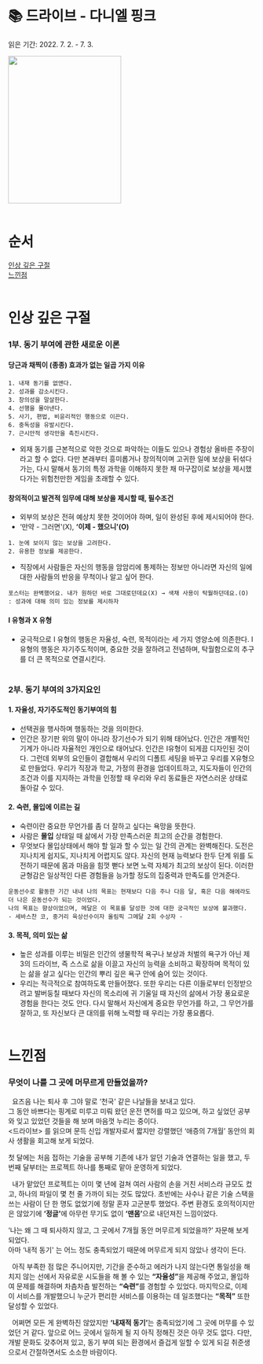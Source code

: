 # 📚 드라이브 - 다니엘 핑크

읽은 기간: 2022. 7. 2. - 7. 3.

 <img src = "http://image.kyobobook.co.kr/images/book/large/951/l9788935208951.jpg" width = "230" height = "300">
<br/>
<br/>

# 순서

[인상 깊은 구절](#인상-깊은-구절)<br>
[느낀점](#느낀점)
<br><br>

# 인상 깊은 구절

### 1부. 동기 부여에 관한 새로운 이론

#### 당근과 채찍이 (종종) 효과가 없는 일곱 가지 이유

```
1. 내재 동기를 없앤다.
2. 성과를 감소시킨다.
3. 창의성을 말살한다.
4. 선행을 몰아낸다.
5. 사기, 편법, 비윤리적인 행동으로 이끈다.
6. 중독성을 유발시킨다.
7. 근시안적 생각만을 촉진시킨다.

```

- 외재 동기를 근본적으로 악한 것으로 파악하는 이들도 있으나 경험상 올바른 주장이라고 할 수 없다. 다만 본래부터 흥미롭거나 창의적이며 고귀한 일에 보상을 뒤섞다가는, 다시 말해서 동기의 특정 과학을 이해하지 못한 채 마구잡이로 보상을 제시했다가는 위험천만한 게임을 초래할 수 있다.
  <br>

#### 창의적이고 발견적 임무에 대해 보상을 제시할 때, 필수조건

- 외부의 보상은 전혀 예상치 못한 것이어야 하며, 일이 완성된 후에 제시되어야 한다.
- ‘만약 - 그러면'(X), <b>‘이제 - 했으니'(O)</b>

```
1. 눈에 보이지 않는 보상을 고려한다.
2. 유용한 정보를 제공한다.
```

- 직장에서 사람들은 자신의 행동을 암암리에 통제하는 정보만 아니라면 자신의 일에 대한 사람들의 반응을 무척이나 알고 싶어 한다.

```
포스터는 완벽했어요. 내가 원하던 바로 그대로던데요(X) → 색채 사용이 탁월하던데요.(O) : 성과에 대해 의미 있는 정보를 제시하자
```

#### I 유형과 X 유형

- 궁극적으로 I 유형의 행동은 자율성, 숙련, 목적이라는 세 가지 영양소에 의존한다. I 유형의 행동은 자기주도적이며, 중요한 것을 잘하려고 전념하며, 탁월함으로의 추구를 더 큰 목적으로 연결시킨다.
  <br><br>

### 2부. 동기 부여의 3가지요인

#### 1. 자율성, 자기주도적인 동기부여의 힘

- 선택권을 행사하며 행동하는 것을 의미한다.
- 인간은 장기판 위의 말이 아니라 장기선수가 되기 위해 태어났다. 인간은 개별적인 기계가 아니라 자율적인 개인으로 태어났다. 인간은 I유형이 되게끔 디자인된 것이다. 그런데 외부의 요인들이 결합해서 우리의 디폴트 세팅을 바꾸고 우리를 X유형으로 만들었다. 우리가 직장과 학교, 가정의 환경을 업데이트하고, 지도자들이 인간의 조건과 이를 지지하는 과학을 인정할 때 우리와 우리 동료들은 자연스러운 상태로 돌아갈 수 있다.

#### 2. 숙련, 몰입에 이르는 길

- 숙련이란 중요한 무언가를 좀 더 잘하고 싶다는 욕망을 뜻한다.
- 사람은 **몰입** 상태일 때 삶에서 가장 만족스러운 최고의 순간을 경험한다.
- 무엇보다 몰입상태에서 해야 할 일과 할 수 있는 일 간의 관계는 완벽해진다. 도전은 지나치게 쉽지도, 지나치게 어렵지도 않다. 자신의 현재 능력보다 한두 단계 위를 도전하기 때문에 몸과 마음을 힘껏 뻗다 보면 노력 자체가 최고의 보상이 된다. 이러한 균형감은 일상적인 다른 경험들을 능가할 정도의 집중력과 만족도를 안겨준다.

```
운동선수로 활동한 기간 내내 나의 목표는 현재보다 다음 주나 다음 달, 혹은 다음 해에라도 더 나은 운동선수가 되는 것이었다.
나의 목표는 향상이었으며, 메달은 이 목표를 달성한 것에 대한 궁극적인 보상에 불과했다.
- 세바스찬 코, 중거리 육상선수이자 올림픽 그메달 2회 수상자 -
```

#### 3. 목적, 의미 있는 삶

- 높은 성과를 이루는 비밀은 인간의 생물학적 욕구나 보상과 처벌의 욕구가 아닌 제 3의 드라이브, 즉 스스로 삶을 이끌고 자신의 능력을 소비하고 확장하며 목적이 있는 삶을 살고 싶다는 인간의 뿌리 깊은 욕구 안에 숨어 있는 것이다.
- 우리는 적극적으로 참여하도록 만들어졌다. 또한 우리는 다른 이들로부터 인정받으려고 발버둥칠 때보다 자신의 목소리에 귀 기울일 때 자신의 삶에서 가장 풍요로운 경험을 한다는 것도 안다. 다시 말해서 자신에게 중요한 무언가를 하고, 그 무언가를 잘하고, 또 자신보다 큰 대의를 위해 노력할 때 우리는 가장 풍요롭다.
  <br><br>

# 느낀점

### 무엇이 나를 그 곳에 머무르게 만들었을까?

&#160;&#160;요즈음 나는 퇴사 후 그야 말로 ‘천국' 같은 나날들을 보내고 있다.<br>
그 동안 바쁘다는 핑계로 미루고 미뤄 왔던 운전 면허를 따고 있으며, 하고 싶었던 공부와 잊고 있었던 것들을 해 보며 마음껏 누리는 중이다.<br>
<드라이브> 를 읽으며 문득 신입 개발자로서 짧지만 강렬했던 ‘애증의 7개월’ 동안의 회사 생활을 회고해 보게 되었다.

첫 달에는 처음 접하는 기술을 공부해 기존에 내가 알던 기술과 연결하는 일을 했고, 두 번째 달부터는 프로젝트 하나를 통째로 맡아 운영하게 되었다.<br>

&#160;&#160;내가 맡았던 프로젝트는 이미 몇 년에 걸쳐 여러 사람의 손을 거친 서비스라 규모도 컸고, 하나의 파일이 몇 천 줄 가까이 되는 것도 많았다. 초반에는 사수나 같은 기술 스택을 쓰는 사람이 단 한 명도 없었기에 정말 혼자 고군분투 했었다. 주변 환경도 호의적이지만은 않았기에 <b>‘정글'</b>에 아무런 무기도 없이 <b>‘맨몸’</b>으로 내던져진 느낌이었다.

‘나는 왜 그 때 퇴사하지 않고, 그 곳에서 7개월 동안 머무르게 되었을까?’ 자문해 보게 되었다. <br>
아마 ‘내적 동기' 는 어느 정도 충족되었기 때문에 머무르게 되지 않았나 생각이 든다.

&#160;&#160;아직 부족한 점 많은 주니어지만, 기간을 준수하고 에러가 나지 않는다면 통일성을 해치지 않는 선에서 자유로운 시도들을 해 볼 수 있는 <b>“자율성”</b>을 제공해 주었고, 몰입하여 문제를 해결하며 차츰차츰 발전하는 <b>“숙련”</b>를 경험할 수 있었다. 마지막으로, 이제 이 서비스를 개발했으니 누군가 편리한 서비스를 이용하는 데 일조했다는 <b>“목적”</b> 또한 달성할 수 있었다.

&#160;&#160;어쩌면 모든 게 완벽하진 않았지만 <b>‘내재적 동기’</b>는 충족되었기에 그 곳에 머무를 수 있었던 거 같다. 앞으로 어느 곳에서 일하게 될 지 아직 정해진 것은 아무 것도 없다. 다만, 개발 문화도 갖추어져 있고, 동기 부여 되는 환경에서 즐겁게 일할 수 있게 되길 취준생으로서 간절하면서도 소소한 바람이다.
